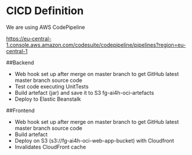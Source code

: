 # CICD Definition

We are using AWS CodePipeline

https://eu-central-1.console.aws.amazon.com/codesuite/codepipeline/pipelines?region=eu-central-1

##Backend
- Web hook set up after merge on master branch to get GitHub latest master branch source code
- Test code executing UnitTests
- Build artefact (jar) and save it to S3 fg-ai4h-oci-artefacts
- Deploy to Elastic Beanstalk

##Frontend
- Web hook set up after merge on master branch to get GitHub latest master branch source code
- Build artefact
- Deploy on S3 (s3://fg-ai4h-oci-web-app-bucket) with Cloudfront
- Invalidates CloudFront cache
